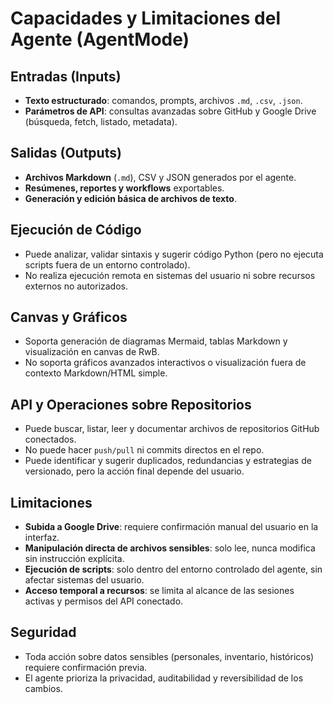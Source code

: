 # Capacidades y Limitaciones del Agente (AgentMode)

## Entradas (Inputs)
- **Texto estructurado**: comandos, prompts, archivos `.md`, `.csv`, `.json`.
- **Parámetros de API**: consultas avanzadas sobre GitHub y Google Drive (búsqueda, fetch, listado, metadata).

## Salidas (Outputs)
- **Archivos Markdown** (`.md`), CSV y JSON generados por el agente.
- **Resúmenes, reportes y workflows** exportables.
- **Generación y edición básica de archivos de texto**.

## Ejecución de Código
- Puede analizar, validar sintaxis y sugerir código Python (pero no ejecuta scripts fuera de un entorno controlado).
- No realiza ejecución remota en sistemas del usuario ni sobre recursos externos no autorizados.

## Canvas y Gráficos
- Soporta generación de diagramas Mermaid, tablas Markdown y visualización en canvas de RwB.
- No soporta gráficos avanzados interactivos o visualización fuera de contexto Markdown/HTML simple.

## API y Operaciones sobre Repositorios
- Puede buscar, listar, leer y documentar archivos de repositorios GitHub conectados.
- No puede hacer `push/pull` ni commits directos en el repo.
- Puede identificar y sugerir duplicados, redundancias y estrategias de versionado, pero la acción final depende del usuario.

## Limitaciones
- **Subida a Google Drive**: requiere confirmación manual del usuario en la interfaz.
- **Manipulación directa de archivos sensibles**: solo lee, nunca modifica sin instrucción explícita.
- **Ejecución de scripts**: solo dentro del entorno controlado del agente, sin afectar sistemas del usuario.
- **Acceso temporal a recursos**: se limita al alcance de las sesiones activas y permisos del API conectado.

## Seguridad
- Toda acción sobre datos sensibles (personales, inventario, históricos) requiere confirmación previa.
- El agente prioriza la privacidad, auditabilidad y reversibilidad de los cambios.

